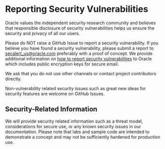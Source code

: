 # Reporting Security Vulnerabilities

Oracle values the independent security research community and believes that responsible disclosure of security vulnerabilities helps us ensure the security and privacy of all our users.

Please do NOT raise a GitHub Issue to report a security vulnerability. If you believe you have found a security vulnerability, please submit a report to secalert_us@oracle.com preferably with a proof of concept. We provide additional information on [how to report security vulnerabilities](https://www.oracle.com/corporate/security-practices/assurance/vulnerability/reporting.html) to Oracle which includes public encryption keys for secure email.

We ask that you do not use other channels or contact project contributors directly.

Non-vulnerability related security issues such as great new ideas for security features are welcome on GitHub Issues.

## Security-Related Information

We will provide security related information such as a threat model, considerations for secure use, or any known security issues in our documentation. Please note that labs and sample code are intended to demonstrate a concept and may not be sufficiently hardened for production use.
